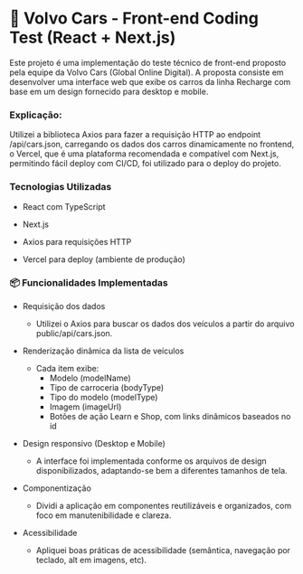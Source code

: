 # 🚗 Volvo Cars - Front-end Coding Test (React + Next.js)

Este projeto é uma implementação do teste técnico de front-end proposto pela equipe da Volvo Cars (Global Online Digital). A proposta consiste em desenvolver uma interface web que exibe os carros da linha Recharge com base em um design fornecido para desktop e mobile.

### Explicação:
Utilizei a biblioteca Axios para fazer a requisição HTTP ao endpoint /api/cars.json, carregando os dados dos carros dinamicamente no frontend, o Vercel, que é uma plataforma recomendada e compatível com Next.js, permitindo fácil deploy com CI/CD, foi utilizado para o deploy do projeto.

### Tecnologias Utilizadas

- React com TypeScript

- Next.js

- Axios para requisições HTTP

- Vercel para deploy (ambiente de produção)

### 📦 Funcionalidades Implementadas
- Requisição dos dados
  - Utilizei o Axios para buscar os dados dos veículos a partir do arquivo public/api/cars.json.

- Renderização dinâmica da lista de veículos
  - Cada item exibe:
     - Modelo (modelName)
     - Tipo de carroceria (bodyType)
     - Tipo do modelo (modelType)
     - Imagem (imageUrl)
     - Botões de ação Learn e Shop, com links dinâmicos baseados no id

- Design responsivo (Desktop e Mobile)
  - A interface foi implementada conforme os arquivos de design disponibilizados, adaptando-se bem a diferentes tamanhos de tela.

- Componentização
  - Dividi a aplicação em componentes reutilizáveis e organizados, com foco em manutenibilidade e clareza.

- Acessibilidade
  - Apliquei boas práticas de acessibilidade (semântica, navegação por teclado, alt em imagens, etc).



